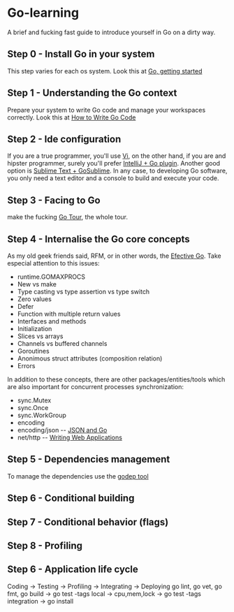 # Go-learning
A brief and fucking fast guide to introduce yourself in Go on a dirty way.

## Step 0 - Install Go in your system
This step varies for each os system. Look this at [Go, getting started](https://golang.org/doc/install)

## Step 1 - Understanding the Go context
Prepare your system to write Go code and manage your workspaces correctly. Look this at [How to Write Go Code](https://golang.org/doc/code.html)

## Step 2 - Ide configuration
If you are a true programmer, you'll use [Vi](https://blog.gopheracademy.com/vimgo-development-environment/), on the other hand, if you are and hipster programmer, surely you'll prefer [IntelliJ + Go plugin](http://networkstatic.net/installing-golang-ide-support-intellij/). Another good option is [Sublime Text + GoSublime](http://www.wolfe.id.au/2015/03/05/using-sublime-text-for-go-development). In any case, to developing Go software, you only need a text editor and a console to build and execute your code.

## Step 3 - Facing to Go
make the fucking [Go Tour](https://tour.golang.org/welcome), the whole tour.

## Step 4 - Internalise the Go core concepts
As my old geek friends said, RFM, or in other words, the [Efective Go](https://golang.org/doc/effective_go.html ). Take especial attention to this issues:

  * runtime.GOMAXPROCS
  * New vs make
  * Type casting vs type assertion vs type switch
  * Zero values
  * Defer
  * Function with multiple return values
  * Interfaces and methods
  * Initialization
  * Slices vs arrays
  * Channels vs buffered channels
  * Goroutines
  * Anonimous struct attributes (composition relation)
  * Errors
  
In addition to these concepts, there are other packages/entities/tools which are also important for concurrent processes synchronization:

  * sync.Mutex
  * sync.Once
  * sync.WorkGroup 
  * encoding
  * encoding/json -- [JSON and Go](http://blog.golang.org/json-and-go)
  * net/http -- [Writing Web Applications](https://golang.org/doc/articles/wiki)
  
## Step 5 - Dependencies management
To manage the dependencies use the [godep tool](https://github.com/tools/godep)

## Step 6 - Conditional building

## Step 7 - Conditional behavior (flags)

## Step 8 - Profiling

## Step 6 - Application life cycle
Coding                                -> Testing              -> Profiling    ->  Integrating               -> Deploying
go lint, go vet, go fmt, go build     -> go test -tags local  -> cpu,mem,lock ->  go test -tags integration -> go install

